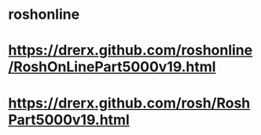 # roshonline

# https://drerx.github.com/roshonline/RoshOnLinePart5000v19.html

# https://drerx.github.com/rosh/RoshPart5000v19.html
